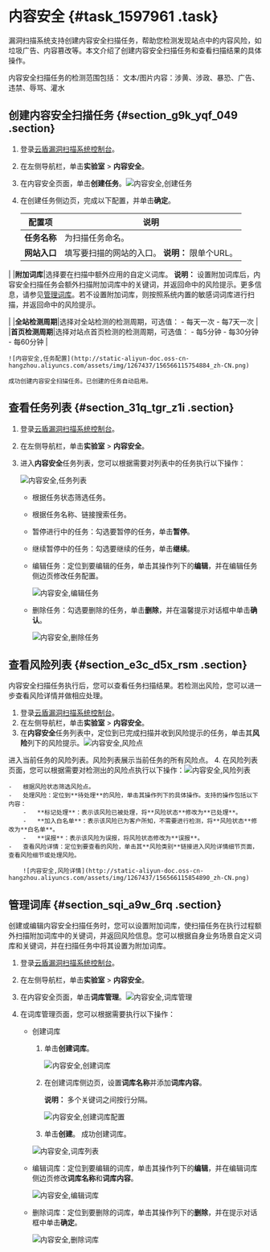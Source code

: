 # 内容安全 {#task_1597961 .task}

漏洞扫描系统支持创建内容安全扫描任务，帮助您检测发现站点中的内容风险，如垃圾广告、内容篡改等。本文介绍了创建内容安全扫描任务和查看扫描结果的具体操作。

内容安全扫描任务的检测范围包括： 文本/图片内容：涉黄、涉政、暴恐、广告、违禁、辱骂、灌水

## 创建内容安全扫描任务 {#section_g9k_yqf_049 .section}

1.  登录[云盾漏洞扫描系统控制台](https://yundunnext.console.aliyun.com/?p=avdsnext)。
2.  在左侧导航栏，单击**实验室** \> **内容安全**。
3.  在内容安全页面，单击**创建任务**。![内容安全,创建任务](http://static-aliyun-doc.oss-cn-hangzhou.aliyuncs.com/assets/img/1267437/156566115754883_zh-CN.png)


4.  在创建任务侧边页，完成以下配置，并单击**确定**。 

    |配置项|说明|
    |---|--|
    |**任务名称**|为扫描任务命名。|
    |**网站入口**|填写要扫描的网站的入口。 **说明：** 限单个URL。

 |
    |**附加词库**|选择要在扫描中额外应用的自定义词库。 **说明：** 设置附加词库后，内容安全扫描任务会额外扫描附加词库中的关键词，并返回命中的风险提示。更多信息，请参见[管理词库](#section_sqi_a9w_6rq)。若不设置附加词库，则按照系统内置的敏感词词库进行扫描，并返回命中的风险提示。

 |
    |**全站检测周期**|选择对全站检测的检测周期，可选值：     -   每天一次
    -   每7天一次
 |
    |**首页检测周期**|选择对站点首页检测的检测周期，可选值：     -   每5分钟
    -   每30分钟
    -   每60分钟
 |

    ![内容安全,任务配置](http://static-aliyun-doc.oss-cn-hangzhou.aliyuncs.com/assets/img/1267437/156566115754884_zh-CN.png)

    成功创建内容安全扫描任务。已创建的任务自动启用。


## 查看任务列表 {#section_31q_tgr_z1i .section}

1.  登录[云盾漏洞扫描系统控制台](https://yundunnext.console.aliyun.com/?p=avdsnext)。
2.  在左侧导航栏，单击**实验室** \> **内容安全**。
3.  进入**内容安全**任务列表，您可以根据需要对列表中的任务执行以下操作： 

    ![内容安全,任务列表](http://static-aliyun-doc.oss-cn-hangzhou.aliyuncs.com/assets/img/1267437/156566115754885_zh-CN.png)

    -   根据任务状态筛选任务。
    -   根据任务名称、链接搜索任务。
    -   暂停进行中的任务：勾选要暂停的任务，单击**暂停**。
    -   继续暂停中的任务：勾选要继续的任务，单击**继续**。
    -   编辑任务：定位到要编辑的任务，单击其操作列下的**编辑**，并在编辑任务侧边页修改任务配置。

        ![内容安全,编辑任务](http://static-aliyun-doc.oss-cn-hangzhou.aliyuncs.com/assets/img/1267437/156566115754886_zh-CN.png)

    -   删除任务：勾选要删除的任务，单击**删除**，并在温馨提示对话框中单击**确认**。

        ![内容安全,删除任务](http://static-aliyun-doc.oss-cn-hangzhou.aliyuncs.com/assets/img/1267437/156566115854887_zh-CN.png)


## 查看风险列表 {#section_e3c_d5x_rsm .section}

内容安全扫描任务执行后，您可以查看任务扫描结果。若检测出风险，您可以进一步查看风险详情并做相应处理。

1.  登录[云盾漏洞扫描系统控制台](https://yundunnext.console.aliyun.com/?p=avdsnext)。
2.  在左侧导航栏，单击**实验室** \> **内容安全**。
3.  在**内容安全**任务列表中，定位到已完成扫描并收到风险提示的任务，单击其**风险**列下的风险提示。![内容安全,风险点](http://static-aliyun-doc.oss-cn-hangzhou.aliyuncs.com/assets/img/1267437/156566115854888_zh-CN.png)

 进入当前任务的风险列表。风险列表展示当前任务的所有风险点。
4.  在风险列表页面，您可以根据需要对检测出的风险点执行以下操作：![内容安全,风险列表](http://static-aliyun-doc.oss-cn-hangzhou.aliyuncs.com/assets/img/1267437/156566115854889_zh-CN.png)

 
    -   根据风险状态筛选风险点。
    -   处理风险：定位到**待处理**的风险，单击其操作列下的具体操作。支持的操作包括以下内容：
        -   **标记处理**：表示该风险已被处理，将**风险状态**修改为**已处理**。
        -   **加入白名单**：表示该风险已为客户所知，不需要进行检测，将**风险状态**修改为**白名单**。
        -   **误报**：表示该风险为误报，将风险状态修改为**误报**。
    -   查看风险详情：定位到要查看的风险，单击其**风险类别**链接进入风险详情细节页面，查看风险细节或处理风险。

        ![内容安全,风险详情](http://static-aliyun-doc.oss-cn-hangzhou.aliyuncs.com/assets/img/1267437/156566115854890_zh-CN.png)


## 管理词库 {#section_sqi_a9w_6rq .section}

创建或编辑内容安全扫描任务时，您可以设置附加词库，使扫描任务在执行过程额外扫描附加词库中的关键词，并返回风险信息。您可以根据自身业务场景自定义词库和关键词，并在扫描任务中将其设置为附加词库。

1.  登录[云盾漏洞扫描系统控制台](https://yundunnext.console.aliyun.com/?p=avdsnext)。
2.  在左侧导航栏，单击**实验室** \> **内容安全**。
3.  在内容安全页面，单击**词库管理**。![内容安全,词库管理](http://static-aliyun-doc.oss-cn-hangzhou.aliyuncs.com/assets/img/1267437/156566115954891_zh-CN.png)


4.  在词库管理页面，您可以根据需要执行以下操作： 
    -   创建词库

        1.  单击**创建词库**。

            ![内容安全,创建词库](http://static-aliyun-doc.oss-cn-hangzhou.aliyuncs.com/assets/img/1267437/156566115954892_zh-CN.png)

        2.  在创建词库侧边页，设置**词库名称**并添加**词库内容**。

            **说明：** 多个关键词之间按行分隔。

            ![内容安全,创建词库配置](http://static-aliyun-doc.oss-cn-hangzhou.aliyuncs.com/assets/img/1267437/156566115954893_zh-CN.png)

        3.  单击**创建**。
        成功创建词库。

        ![内容安全,词库列表](http://static-aliyun-doc.oss-cn-hangzhou.aliyuncs.com/assets/img/1267437/156566115954894_zh-CN.png)

    -   编辑词库：定位到要编辑的词库，单击其操作列下的**编辑**，并在编辑词库侧边页修改**词库名称**和**词库内容**。

        ![内容安全,编辑词库](http://static-aliyun-doc.oss-cn-hangzhou.aliyuncs.com/assets/img/1267437/156566115954895_zh-CN.png)

    -   删除词库：定位到要删除的词库，单击其操作列下的**删除**，并在提示对话框中单击**确定**。

        ![内容安全,删除词库](http://static-aliyun-doc.oss-cn-hangzhou.aliyuncs.com/assets/img/1267437/156566115954896_zh-CN.png)



